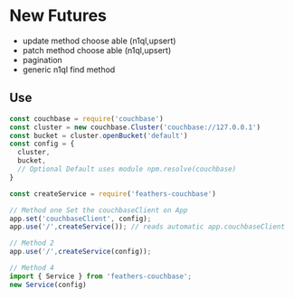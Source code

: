 # New Futures

- update method choose able (n1ql,upsert)
- patch method choose able (n1ql,upsert)
- pagination
- generic n1ql find method

## Use

```javascript
const couchbase = require('couchbase')
const cluster = new couchbase.Cluster('couchbase://127.0.0.1')
const bucket = cluster.openBucket('default')
const config = {
  cluster,
  bucket,
  // Optional Default uses module npm.resolve(couchbase)
}

const createService = require('feathers-couchbase')

// Method one Set the couchbaseClient on App
app.set('couchbaseClient', config);
app.use('/',createService()); // reads automatic app.couchbaseClient

// Method 2
app.use('/',createService(config));

// Method 4
import { Service } from 'feathers-couchbase';
new Service(config)
```